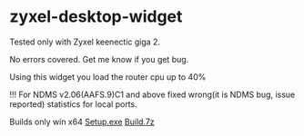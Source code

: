# zyxel-desktop-widget
Tested only with Zyxel keenectic giga 2.

No errors covered. Get me know if you get bug.

Using this widget you load the router cpu up to 40%

!!! For NDMS v2.06(AAFS.9)C1 and above fixed wrong(it is NDMS bug, issue reported) statistics for local ports.

Builds only win x64
[Setup.exe](http://aia.ninja/releases/zyxel/Setup.exe)
[Build.7z](http://aia.ninja/releases/zyxel/Build.7z)
